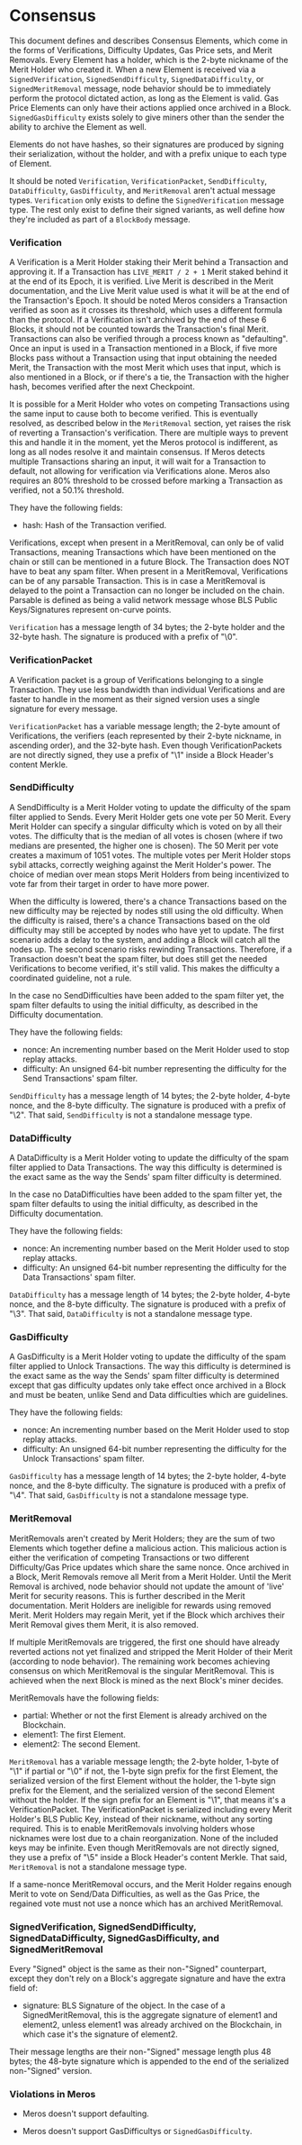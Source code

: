 # Consensus

This document defines and describes Consensus Elements, which come in the forms of Verifications, Difficulty Updates, Gas Price sets, and Merit Removals. Every Element has a holder, which is the 2-byte nickname of the Merit Holder who created it. When a new Element is received via a `SignedVerification`, `SignedSendDifficulty`, `SignedDataDifficulty`, or `SignedMeritRemoval` message, node behavior should be to immediately perform the protocol dictated action, as long as the Element is valid. Gas Price Elements can only have their actions applied once archived in a Block. `SignedGasDifficulty` exists solely to give miners other than the sender the ability to archive the Element as well.

Elements do not have hashes, so their signatures are produced by signing their serialization, without the holder, and with a prefix unique to each type of Element.

It should be noted `Verification`, `VerificationPacket`, `SendDifficulty`, `DataDifficulty`, `GasDifficulty`, and `MeritRemoval` aren't actual message types. `Verification` only exists to define the `SignedVerification` message type. The rest only exist to define their signed variants, as well define how they're included as part of a `BlockBody` message.

### Verification

A Verification is a Merit Holder staking their Merit behind a Transaction and approving it. If a Transaction has `LIVE_MERIT / 2 + 1` Merit staked behind it at the end of its Epoch, it is verified. Live Merit is described in the Merit documentation, and the Live Merit value used is what it will be at the end of the Transaction's Epoch. It should be noted Meros considers a Transaction verified as soon as it crosses its threshold, which uses a different formula than the protocol. If a Verification isn't archived by the end of these 6 Blocks, it should not be counted towards the Transaction's final Merit. Transactions can also be verified through a process known as "defaulting". Once an input is used in a Transaction mentioned in a Block, if five more Blocks pass without a Transaction using that input obtaining the needed Merit, the Transaction with the most Merit which uses that input, which is also mentioned in a Block, or if there's a tie, the Transaction with the higher hash, becomes verified after the next Checkpoint.

It is possible for a Merit Holder who votes on competing Transactions using the same input to cause both to become verified. This is eventually resolved, as described below in the `MeritRemoval` section, yet raises the risk of reverting a Transaction's verification. There are multiple ways to prevent this and handle it in the moment, yet the Meros protocol is indifferent, as long as all nodes resolve it and maintain consensus. If Meros detects multiple Transactions sharing an input, it will wait for a Transaction to default, not allowing for verification via Verifications alone. Meros also requires an 80% threshold to be crossed before marking a Transaction as verified, not a 50.1% threshold.

They have the following fields:

- hash: Hash of the Transaction verified.

Verifications, except when present in a MeritRemoval, can only be of valid Transactions, meaning Transactions which have been mentioned on the chain or still can be mentioned in a future Block. The Transaction does NOT have to beat any spam filter. When present in a MeritRemoval, Verifications can be of any parsable Transaction. This is in case a MeritRemoval is delayed to the point a Transaction can no longer be included on the chain. Parsable is defined as being a valid network message whose BLS Public Keys/Signatures represent on-curve points.

`Verification` has a message length of 34 bytes; the 2-byte holder and the 32-byte hash. The signature is produced with a prefix of "\0".

### VerificationPacket

A Verification packet is a group of Verifications belonging to a single Transaction. They use less bandwidth than individual Verifications and are faster to handle in the moment as their signed version uses a single signature for every message.

`VerificationPacket` has a variable message length; the 2-byte amount of Verifications, the verifiers (each represented by their 2-byte nickname, in ascending order), and the 32-byte hash. Even though VerificationPackets are not directly signed, they use a prefix of "\1" inside a Block Header's content Merkle.

### SendDifficulty

A SendDifficulty is a Merit Holder voting to update the difficulty of the spam filter applied to Sends. Every Merit Holder gets one vote per 50 Merit. Every Merit Holder can specify a singular difficulty which is voted on by all their votes. The difficulty that is the median of all votes is chosen (where if two medians are presented, the higher one is chosen). The 50 Merit per vote creates a maximum of 1051 votes. The multiple votes per Merit Holder stops sybil attacks, correctly weighing against the Merit Holder's power. The choice of median over mean stops Merit Holders from being incentivized to vote far from their target in order to have more power.

When the difficulty is lowered, there's a chance Transactions based on the new difficulty may be rejected by nodes still using the old difficulty. When the difficulty is raised, there's a chance Transactions based on the old difficulty may still be accepted by nodes who have yet to update. The first scenario adds a delay to the system, and adding a Block will catch all the nodes up. The second scenario risks rewinding Transactions. Therefore, if a Transaction doesn't beat the spam filter, but does still get the needed Verifications to become verified, it's still valid. This makes the difficulty a coordinated guideline, not a rule.

In the case no SendDifficulties have been added to the spam filter yet, the spam filter defaults to using the initial difficulty, as described in the Difficulty documentation.

They have the following fields:

- nonce: An incrementing number based on the Merit Holder used to stop replay attacks.
- difficulty: An unsigned 64-bit number representing the difficulty for the Send Transactions' spam filter.

`SendDifficulty` has a message length of 14 bytes; the 2-byte holder, 4-byte nonce, and the 8-byte difficulty. The signature is produced with a prefix of "\2". That said, `SendDifficulty` is not a standalone message type.

### DataDifficulty

A DataDifficulty is a Merit Holder voting to update the difficulty of the spam filter applied to Data Transactions. The way this difficulty is determined is the exact same as the way the Sends' spam filter difficulty is determined.

In the case no DataDifficulties have been added to the spam filter yet, the spam filter defaults to using the initial difficulty, as described in the Difficulty documentation.

They have the following fields:

- nonce: An incrementing number based on the Merit Holder used to stop replay attacks.
- difficulty: An unsigned 64-bit number representing the difficulty for the Data Transactions' spam filter.

`DataDifficulty` has a message length of 14 bytes; the 2-byte holder, 4-byte nonce, and the 8-byte difficulty. The signature is produced with a prefix of "\3". That said, `DataDifficulty` is not a standalone message type.

### GasDifficulty

A GasDifficulty is a Merit Holder voting to update the difficulty of the spam filter applied to Unlock Transactions. The way this difficulty is determined is the exact same as the way the Sends' spam filter difficulty is determined except that gas difficulty updates only take effect once archived in a Block and must be beaten, unlike Send and Data difficulties which are guidelines.

They have the following fields:

- nonce: An incrementing number based on the Merit Holder used to stop replay attacks.
- difficulty: An unsigned 64-bit number representing the difficulty for the Unlock Transactions' spam filter.

`GasDifficulty` has a message length of 14 bytes; the 2-byte holder, 4-byte nonce, and the 8-byte difficulty. The signature is produced with a prefix of "\4". That said, `GasDifficulty` is not a standalone message type.

### MeritRemoval

MeritRemovals aren't created by Merit Holders; they are the sum of two Elements which together define a malicious action. This malicious action is either the verification of competing Transactions or two different Difficulty/Gas Price updates which share the same nonce. Once archived in a Block, Merit Removals remove all Merit from a Merit Holder. Until the Merit Removal is archived, node behavior should not update the amount of 'live' Merit for security reasons. This is further described in the Merit documentation. Merit Holders are ineligible for rewards using removed Merit. Merit Holders may regain Merit, yet if the Block which archives their Merit Removal gives them Merit, it is also removed.

If multiple MeritRemovals are triggered, the first one should have already reverted actions not yet finalized and stripped the Merit Holder of their Merit (according to node behavior). The remaining work becomes achieving consensus on which MeritRemoval is the singular MeritRemoval. This is achieved when the next Block is mined as the next Block's miner decides.

MeritRemovals have the following fields:

- partial:  Whether or not the first Element is already archived on the Blockchain.
- element1: The first Element.
- element2: The second Element.

`MeritRemoval` has a variable message length; the 2-byte holder, 1-byte of "\1" if partial or "\0" if not, the 1-byte sign prefix for the first Element, the serialized version of the first Element without the holder, the 1-byte sign prefix for the Element, and the serialized version of the second Element without the holder. If the sign prefix for an Element is "\1", that means it's a VerificationPacket. The VerificationPacket is serialized including every Merit Holder's BLS Public Key, instead of their nickname, without any sorting required. This is to enable MeritRemovals involving holders whose nicknames were lost due to a chain reorganization. None of the included keys may be infinite. Even though MeritRemovals are not directly signed, they use a prefix of "\5" inside a Block Header's content Merkle. That said, `MeritRemoval` is not a standalone message type.

If a same-nonce MeritRemoval occurs, and the Merit Holder regains enough Merit to vote on Send/Data Difficulties, as well as the Gas Price, the regained vote must not use a nonce which has an archived MeritRemoval.

### SignedVerification, SignedSendDifficulty, SignedDataDifficulty, SignedGasDifficulty, and SignedMeritRemoval

Every "Signed" object is the same as their non-"Signed" counterpart, except they don't rely on a Block's aggregate signature and have the extra field of:

- signature: BLS Signature of the object. In the case of a SignedMeritRemoval, this is the aggregate signature of element1 and element2, unless element1 was already archived on the Blockchain, in which case it's the signature of element2.

Their message lengths are their non-"Signed" message length plus 48 bytes; the 48-byte signature which is appended to the end of the serialized non-"Signed" version.

### Violations in Meros

- Meros doesn't support defaulting.

- Meros doesn't support GasDifficultys or `SignedGasDifficulty`.
